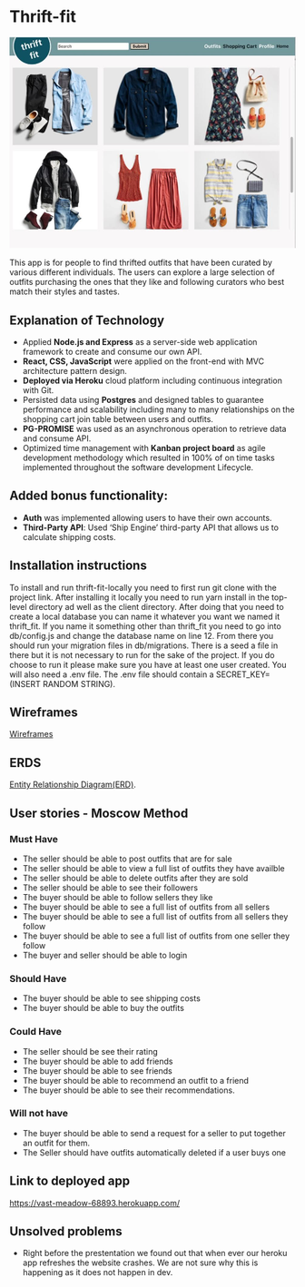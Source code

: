 # Thrift-fit

![thrift_fit_app](./assets/thrift_fit_app.jpg)

This app is for people to find thrifted outfits that have been curated by various different individuals. The users can explore a large selection of outfits purchasing the ones that they like and following curators who best match their styles and tastes.
 
## Explanation of Technology
- Applied **Node.js and Express** as a server-side web application framework to create and consume our own API.
- **React, CSS, JavaScript** were applied on the front-end with MVC architecture pattern design.
- **Deployed via Heroku** cloud platform including continuous integration with Git.
- Persisted data using **Postgres** and designed tables to guarantee performance and scalability including many to many relationships on the shopping cart join table between users and outfits.
- **PG-PROMISE** was used as an asynchronous operation to retrieve data and consume API.
- Optimized time management with **Kanban project board** as agile development methodology which resulted in 100% of on time tasks implemented throughout the software development Lifecycle.
## Added bonus functionality:
- **Auth** was implemented allowing users to have their own accounts.
- **Third-Party API**: Used ‘Ship Engine’ third-party API that allows us to calculate shipping costs.
 
## Installation instructions
To install and run thrift-fit-locally you need to first run git clone with the project
link. After installing it locally you need to run yarn install in the top-level directory ad well as the client directory. After doing that you need to create a local database you can name it whatever you want we named it thrift_fit. If you name it something other than thrift_fit you need to go into db/config.js and change the database name on line 12. From there you should run your migration files in db/migrations. There is a seed a file in there but it is not necessary to run for the sake of the project. If you do choose to run it please make sure you have at least one user created. You will also need a .env file. The .env file should contain a SECRET_KEY=(INSERT RANDOM STRING).
 
## Wireframes 
 
[Wireframes](./preproduction-materials/wireframes.md)

## ERDS

[Entity Relationship Diagram(ERD)](./Group7ThriftFit.pdf).

## User stories - Moscow Method
  ### Must Have
   - The seller should be able to post outfits that are for sale
   - The seller should be able to view a full list of outfits they have availble
   - The seller should be able to delete outfits after they are sold
   - The seller should be able to see their followers
   - The buyer should be able to follow sellers they like
   - The buyer should be able to see a full list of outfits from all sellers
   - The buyer should be able to see a full list of outfits from all sellers they follow
   - The buyer should be able to see a full list of outfits from one seller they follow
   - The buyer and seller should be able to login
    
  ### Should Have
   - The buyer should be able to see shipping costs
   - The buyer should be able to buy the outfits
    
  ### Could Have
   - The seller should be see their rating
   - The buyer should be able to add friends
   - The buyer should be able to see friends
   - The buyer should be able to recommend an outfit to a friend
   - The buyer should be able to see their recommendations.
    
  ### Will not have
  - The buyer should be able to send a request for a seller to put together an outfit for them.
  - The Seller should have outfits automatically deleted if a user buys one

## Link to deployed app

https://vast-meadow-68893.herokuapp.com/

## Unsolved problems
- Right before the prestentation we found out that when ever our heroku app refreshes the website crashes. We are not sure why this is happening as it does not happen in dev.

